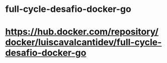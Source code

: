 # full-cycle-desafio-docker-go

# https://hub.docker.com/repository/docker/luiscavalcantidev/full-cycle-desafio-docker-go
